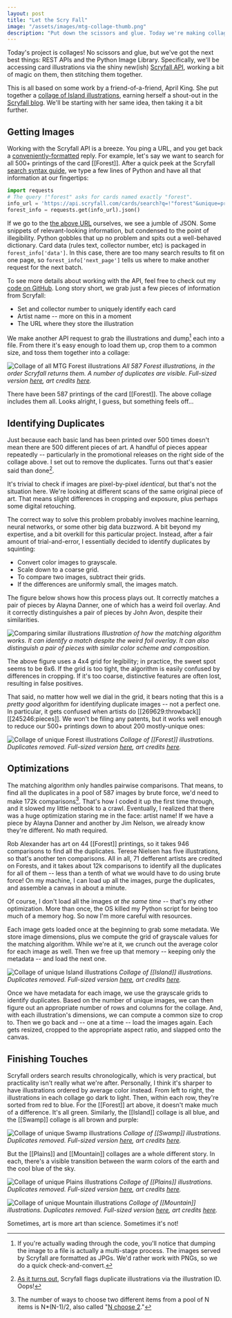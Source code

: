 ```yaml
---
layout: post
title: "Let the Scry Fall"
image: "/assets/images/mtg-collage-thumb.png"
description: "Put down the scissors and glue. Today we're making collages in Python!"
---
```


Today's project is collages! No scissors and glue, but we've got the next best things: REST APIs and the Python Image Library. Specifically, we'll be accessing card illustrations via the shiny new(ish) [Scryfall API](https://scryfall.com/docs/api), working a bit of magic on them, then stitching them together.

This is all based on some work by a friend-of-a-friend, April King. She put together a [collage of Island illustrations](https://twitter.com/CubeApril/status/938937585732341760), earning herself a shout-out in the [Scryfall blog](https://scryfall.com/blog/a-belated-year-in-review-152). We'll be starting with her same idea, then taking it a bit further.

## Getting Images

Working with the Scryfall API is a breeze. You ping a URL, and you get back a [conveniently-formatted](https://en.wikipedia.org/wiki/JSON) reply. For example, let's say we want to search for all 500+ printings of the card [[Forest]]. After a quick peek at the Scryfall [search syntax guide](https://scryfall.com/docs/reference), we type a few lines of Python and have all that information at our fingertips:

```python
import requests
# The query !"forest" asks for cards named exactly "forest".
info_url = 'https://api.scryfall.com/cards/search?q=!"forest"&unique=prints'
forest_info = requests.get(info_url).json()
```

If we go to the [the above URL](https://api.scryfall.com/cards/search?q=!"forest"&unique=prints) ourselves, we see a jumble of JSON. Some snippets of relevant-looking information, but condensed to the point of illegibility. Python gobbles that up no problem and spits out a well-behaved dictionary. Card data (rules text, collector number, etc) is packaged in `forest_info['data']`. In this case, there are too many search results to fit on one page, so `forest_info['next_page']` tells us where to make another request for the next batch.

To see more details about working with the API, feel free to check out my [code on GitHub](https://github.com/charles-uno/scryfall). Long story short, we grab just a few pieces of information from Scryfall:

- Set and collector number to uniquely identify each card
- Artist name -- more on this in a moment
- The URL where they store the illustration

We make another API request to grab the illustrations and dump[^1] each into a file. From there it's easy enough to load them up, crop them to a common size, and toss them together into a collage:

[^1]: If you're actually wading through the code, you'll notice that dumping the image to a file is actually a multi-stage process. The images served by Scryfall are formatted as JPGs. We'd rather work with PNGs, so we do a quick check-and-convert.

![Collage of all MTG Forest illustrations](/assets/images/mtg-collage-all-forest-small.png)
*All 587 Forest illustrations, in the order Scryfall returns them. A number of duplicates are visible. Full-sized version [here](/assets/images/mtg-collage-all-forest.png), art credits [here](/assets/docs/mtg-collage-all-forest.txt).*

There have been 587 printings of the card [[Forest]]. The above collage includes them all. Looks alright, I guess, but something feels off...

## Identifying Duplicates

Just because each basic land has been printed over 500 times doesn't mean there are 500 different pieces of art. A handful of pieces appear repeatedly -- particularly in the promotional releases on the right side of the collage above. I set out to remove the duplicates. Turns out that's easier said than done[^5].

[^5]: [As it turns out](https://twitter.com/CubeApril/status/1050476019134676992), Scryfall flags duplicate illustrations via the illustration ID. Oops!

It's trivial to check if images are pixel-by-pixel *identical*, but that's not the situation here. We're looking at different scans of the same original piece of art. That means slight differences in cropping and exposure, plus perhaps some digital retouching.

The correct way to solve this problem probably involves machine learning, neural networks, or some other big data buzzword. A bit beyond my expertise, and a bit overkill for this particular project. Instead, after a fair amount of trial-and-error, I essentially decided to identify duplicates by squinting:

- Convert color images to grayscale.
- Scale down to a coarse grid.
- To compare two images, subtract their grids.
- If the differences are uniformly small, the images match.

The figure below shows how this process plays out. It correctly matches a pair of pieces by Alayna Danner, one of which has a weird foil overlay. And it correctly distinguishes a pair of pieces by John Avon, despite their similarities.

![Comparing similar illustrations](/assets/images/alaynadanner-johnavon.gif)
*Illustration of how the matching algorithm works. It can identify a match despite the weird foil overlay. It can also distinguish a pair of pieces with similar color scheme and composition.*

The above figure uses a 4x4 grid for legibility; in practice, the sweet spot seems to be 6x6. If the grid is too tight, the algorithm is easily confused by differences in cropping. If it's too coarse, distinctive features are often lost, resulting in false positives.

That said, no matter how well we dial in the grid, it bears noting that this is a *pretty good* algorithm for identifying duplicate images -- not a perfect one. In particular, it gets confused when artists do [[269629:throwback]] [[245246:pieces]]. We won't be filing any patents, but it works well enough to reduce our 500+ printings down to about 200 mostly-unique ones:

![Collage of unique Forest illustrations](/assets/images/mtg-collage-forest-small.png)
*Collage of [[Forest]] illustrations. Duplicates removed. Full-sized version [here](/assets/images/mtg-collage-forest.png), art credits [here](/assets/docs/mtg-collage-forest.txt).*

## Optimizations

The matching algorithm only handles pairwise comparisons. That means, to find all the duplicates in a pool of 587 images by brute force, we'd need to make 172k comparisons[^3]. That's how I coded it up the first time through, and it slowed my little netbook to a crawl. Eventually, I realized that there was a huge optimization staring me in the face: artist name! If we have a piece by Alayna Danner and another by Jim Nelson, we already know they're different. No math required.

[^3]: The number of ways to choose two different items from a pool of N items is N*(N-1)/2, also called "[N choose 2](https://www.quora.com/Math-What-is-the-formula-for-the-number-of-handshakes-H-in-terms-of-the-number-of-people-n)."

Rob Alexander has art on 44 [[Forest]] printings, so it takes 946 comparisons to find all the duplicates. Terese Nielsen has five illustrations, so that's another ten comparisons. All in all, 71 defferent artists are credited on Forests, and it takes about 12k comparisons to identify all the duplicates for all of them -- less than a tenth of what we would have to do using brute force! On my machine, I can load up all the images, purge the duplicates, and assemble a canvas in about a minute.

Of course, I don't load all the images *at the same time* -- that's my other optimization. More than once, the OS killed my Python script for being too much of a memory hog. So now I'm more careful with resources.

Each image gets loaded once at the beginning to grab some metadata. We store image dimensions, plus we compute the grid of grayscale values for the matching algorithm. While we're at it, we crunch out the average color for each image as well. Then we free up that memory -- keeping only the metadata -- and load the next one.

![Collage of unique Island illustrations](/assets/images/mtg-collage-island-small.png)
*Collage of [[Island]] illustrations. Duplicates removed. Full-sized version [here](/assets/images/mtg-collage-island.png), art credits [here](/assets/docs/mtg-collage-island.txt).*

Once we have metadata for each image, we use the grayscale grids to identify duplicates. Based on the number of unique images, we can then figure out an appropriate number of rows and columns for the collage. And, with each illustration's dimensions, we can compute a common size to crop to. Then we go back and -- one at a time -- load the images again. Each gets resized, cropped to the appropriate aspect ratio, and slapped onto the canvas.

## Finishing Touches

Scryfall orders search results chronologically, which is very practical, but practicality isn't really what we're after. Personally, I think it's sharper to have illustrations ordered by average color instead. From left to right, the illustrations in each collage go dark to light. Then, within each row, they're sorted from red to blue. For the [[Forest]] art above, it doesn't make much of a difference. It's all green. Similarly, the [[Island]] collage is all blue, and the [[Swamp]] collage is all brown and purple:

![Collage of unique Swamp illustrations](/assets/images/mtg-collage-swamp-small.png)
*Collage of [[Swamp]] illustrations. Duplicates removed. Full-sized version [here](/assets/images/mtg-collage-swamp.png), art credits [here](/assets/docs/mtg-collage-swamp.txt).*

But the [[Plains]] and [[Mountain]] collages are a whole different story. In each, there's a visible transition between the warm colors of the earth and the cool blue of the sky.

![Collage of unique Plains illustrations](/assets/images/mtg-collage-plains-small.png)
*Collage of [[Plains]] illustrations. Duplicates removed. Full-sized version [here](/assets/images/mtg-collage-plains.png), art credits [here](/assets/docs/mtg-collage-plains.txt).*

![Collage of unique Mountain illustrations](/assets/images/mtg-collage-mountain-small.png)
*Collage of [[Mountain]] illustrations. Duplicates removed. Full-sized version [here](/assets/images/mtg-collage-mountain.png), art credits [here](/assets/docs/mtg-collage-mountain.txt).*

Sometimes, art is more art than science. Sometimes it's not!
